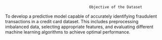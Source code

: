                                           Objective of the Dataset
To develop a predictive model capable of accurately identifying fraudulent transactions in a credit card dataset. This includes preprocessing imbalanced data, selecting appropriate features, and evaluating different machine learning algorithms to achieve optimal performance.

